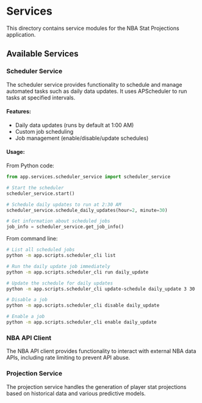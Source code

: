 # Services

This directory contains service modules for the NBA Stat Projections application.

## Available Services

### Scheduler Service

The scheduler service provides functionality to schedule and manage automated tasks such as daily data updates. It uses APScheduler to run tasks at specified intervals.

#### Features:
- Daily data updates (runs by default at 1:00 AM)
- Custom job scheduling
- Job management (enable/disable/update schedules)

#### Usage:

From Python code:
```python
from app.services.scheduler_service import scheduler_service

# Start the scheduler
scheduler_service.start()

# Schedule daily updates to run at 2:30 AM
scheduler_service.schedule_daily_updates(hour=2, minute=30)

# Get information about scheduled jobs
job_info = scheduler_service.get_job_info()
```

From command line:
```bash
# List all scheduled jobs
python -m app.scripts.scheduler_cli list

# Run the daily update job immediately
python -m app.scripts.scheduler_cli run daily_update

# Update the schedule for daily updates
python -m app.scripts.scheduler_cli update-schedule daily_update 3 30

# Disable a job
python -m app.scripts.scheduler_cli disable daily_update

# Enable a job
python -m app.scripts.scheduler_cli enable daily_update
```

### NBA API Client

The NBA API client provides functionality to interact with external NBA data APIs, including rate limiting to prevent API abuse.

### Projection Service

The projection service handles the generation of player stat projections based on historical data and various predictive models. 